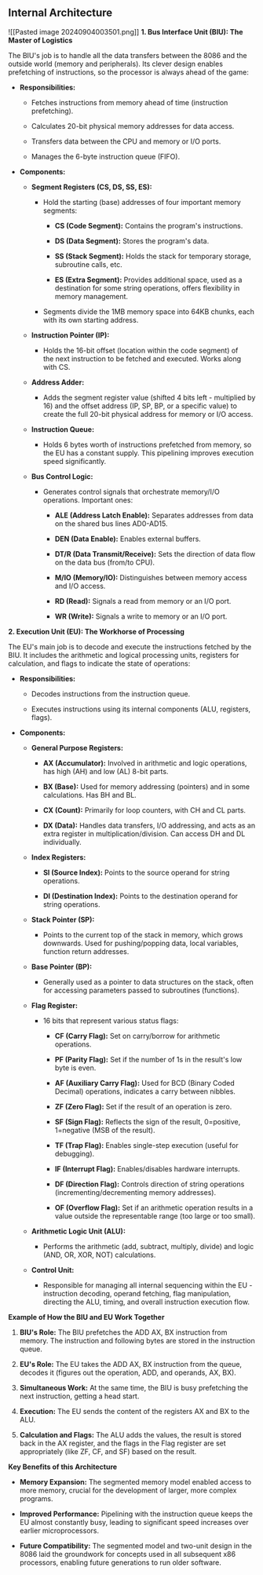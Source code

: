 ## Internal Architecture
![[Pasted image 20240904003501.png]]
**1. Bus Interface Unit (BIU): The Master of Logistics**

The BIU's job is to handle all the data transfers between the 8086 and the outside world (memory and peripherals). Its clever design enables prefetching of instructions, so the processor is always ahead of the game:

- **Responsibilities:**
    
    - Fetches instructions from memory ahead of time (instruction prefetching).
        
    - Calculates 20-bit physical memory addresses for data access.
        
    - Transfers data between the CPU and memory or I/O ports.
        
    - Manages the 6-byte instruction queue (FIFO).
        
- **Components:**
    
    - **Segment Registers (CS, DS, SS, ES):**
        
        - Hold the starting (base) addresses of four important memory segments:
            
            - **CS (Code Segment):** Contains the program's instructions.
                
            - **DS (Data Segment):** Stores the program's data.
                
            - **SS (Stack Segment):** Holds the stack for temporary storage, subroutine calls, etc.
                
            - **ES (Extra Segment):** Provides additional space, used as a destination for some string operations, offers flexibility in memory management.
                
        - Segments divide the 1MB memory space into 64KB chunks, each with its own starting address.
            
    - **Instruction Pointer (IP):**
        
        - Holds the 16-bit offset (location within the code segment) of the next instruction to be fetched and executed. Works along with CS.
            
    - **Address Adder:**
        
        - Adds the segment register value (shifted 4 bits left - multiplied by 16) and the offset address (IP, SP, BP, or a specific value) to create the full 20-bit physical address for memory or I/O access.
            
    - **Instruction Queue:**
        
        - Holds 6 bytes worth of instructions prefetched from memory, so the EU has a constant supply. This pipelining improves execution speed significantly.
            
    - **Bus Control Logic:**
        
        - Generates control signals that orchestrate memory/I/O operations. Important ones:
            
            - **ALE (Address Latch Enable):** Separates addresses from data on the shared bus lines AD0-AD15.
                
            - **DEN (Data Enable):** Enables external buffers.
                
            - **DT/R (Data Transmit/Receive):** Sets the direction of data flow on the data bus (from/to CPU).
                
            - **M/IO (Memory/IO):** Distinguishes between memory access and I/O access.
                
            - **RD (Read):** Signals a read from memory or an I/O port.
                
            - **WR (Write):** Signals a write to memory or an I/O port.
                

**2. Execution Unit (EU): The Workhorse of Processing**

The EU's main job is to decode and execute the instructions fetched by the BIU. It includes the arithmetic and logical processing units, registers for calculation, and flags to indicate the state of operations:

- **Responsibilities:**
    
    - Decodes instructions from the instruction queue.
        
    - Executes instructions using its internal components (ALU, registers, flags).
        
- **Components:**
    
    - **General Purpose Registers:**
        
        - **AX (Accumulator):** Involved in arithmetic and logic operations, has high (AH) and low (AL) 8-bit parts.
            
        - **BX (Base):** Used for memory addressing (pointers) and in some calculations. Has BH and BL.
            
        - **CX (Count):** Primarily for loop counters, with CH and CL parts.
            
        - **DX (Data):** Handles data transfers, I/O addressing, and acts as an extra register in multiplication/division. Can access DH and DL individually.
            
    - **Index Registers:**
        
        - **SI (Source Index):** Points to the source operand for string operations.
            
        - **DI (Destination Index):** Points to the destination operand for string operations.
            
    - **Stack Pointer (SP):**
        
        - Points to the current top of the stack in memory, which grows downwards. Used for pushing/popping data, local variables, function return addresses.
            
    - **Base Pointer (BP):**
        
        - Generally used as a pointer to data structures on the stack, often for accessing parameters passed to subroutines (functions).
            
    - **Flag Register:**
        
        - 16 bits that represent various status flags:
            
            - **CF (Carry Flag):** Set on carry/borrow for arithmetic operations.
                
            - **PF (Parity Flag):** Set if the number of 1s in the result's low byte is even.
                
            - **AF (Auxiliary Carry Flag):** Used for BCD (Binary Coded Decimal) operations, indicates a carry between nibbles.
                
            - **ZF (Zero Flag):** Set if the result of an operation is zero.
                
            - **SF (Sign Flag):** Reflects the sign of the result, 0=positive, 1=negative (MSB of the result).
                
            - **TF (Trap Flag):** Enables single-step execution (useful for debugging).
                
            - **IF (Interrupt Flag):** Enables/disables hardware interrupts.
                
            - **DF (Direction Flag):** Controls direction of string operations (incrementing/decrementing memory addresses).
                
            - **OF (Overflow Flag):** Set if an arithmetic operation results in a value outside the representable range (too large or too small).
                
    - **Arithmetic Logic Unit (ALU):**
        
        - Performs the arithmetic (add, subtract, multiply, divide) and logic (AND, OR, XOR, NOT) calculations.
            
    - **Control Unit:**
        
        - Responsible for managing all internal sequencing within the EU - instruction decoding, operand fetching, flag manipulation, directing the ALU, timing, and overall instruction execution flow.
            

**Example of How the BIU and EU Work Together**

1. **BIU's Role:** The BIU prefetches the ADD AX, BX instruction from memory. The instruction and following bytes are stored in the instruction queue.
    
2. **EU's Role:** The EU takes the ADD AX, BX instruction from the queue, decodes it (figures out the operation, ADD, and operands, AX, BX).
    
3. **Simultaneous Work:** At the same time, the BIU is busy prefetching the next instruction, getting a head start.
    
4. **Execution:** The EU sends the content of the registers AX and BX to the ALU.
    
5. **Calculation and Flags:** The ALU adds the values, the result is stored back in the AX register, and the flags in the Flag register are set appropriately (like ZF, CF, and SF) based on the result.
    

**Key Benefits of this Architecture**

- **Memory Expansion:** The segmented memory model enabled access to more memory, crucial for the development of larger, more complex programs.
    
- **Improved Performance:** Pipelining with the instruction queue keeps the EU almost constantly busy, leading to significant speed increases over earlier microprocessors.
    
- **Future Compatibility:** The segmented model and two-unit design in the 8086 laid the groundwork for concepts used in all subsequent x86 processors, enabling future generations to run older software.